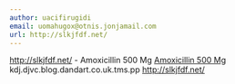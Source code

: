 ```yaml
---
author: uacifirugidi
email: uomahugox@otnis.jonjamail.com
url: http://slkjfdf.net/
---
```


http://slkjfdf.net/ - Amoxicillin 500 Mg <a href="http://slkjfdf.net/">Amoxicillin 500 Mg</a> kdj.djvc.blog.dandart.co.uk.tms.pp http://slkjfdf.net/